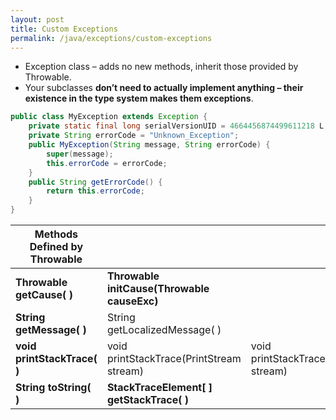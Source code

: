 ```yaml
---
layout: post
title: Custom Exceptions
permalink: /java/exceptions/custom-exceptions
---
```



* Exception class – adds no new methods, inherit those provided by Throwable. 
* Your subclasses **don’t need to actually implement anything – their existence in the type system makes them exceptions**.

```java
public class MyException extends Exception {
    private static final long serialVersionUID = 4664456874499611218 L;
    private String errorCode = "Unknown_Exception";
    public MyException(String message, String errorCode) {
        super(message);
        this.errorCode = errorCode;
    }
    public String getErrorCode() {
        return this.errorCode;
    }
}
```

|Methods Defined by Throwable|||
|---|---|---|
|**Throwable getCause( )** 	    | **Throwable initCause(Throwable causeExc)**   |
|**String getMessage( )** 	    | String getLocalizedMessage( )                 |
|**void printStackTrace( )**    | void printStackTrace(PrintStream stream)      | void printStackTrace(PrintWriter stream) |
|**String toString( )**         | **StackTraceElement[ ] getStackTrace( )**     |
